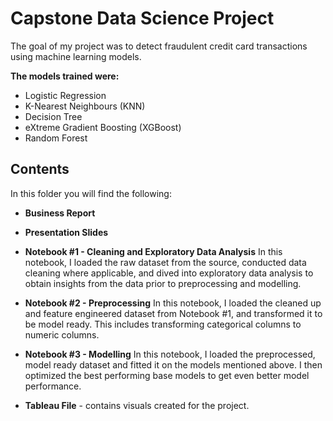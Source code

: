 # Capstone Data Science Project

The goal of my project was to detect fraudulent credit card transactions using machine learning models.

**The models trained were:**
- Logistic Regression
- K-Nearest Neighbours (KNN)
- Decision Tree
- eXtreme Gradient Boosting (XGBoost)
- Random Forest

## Contents

In this folder you will find the following:
- **Business Report**

- **Presentation Slides**

- **Notebook #1 - Cleaning and Exploratory Data Analysis**
In this notebook, I loaded the raw dataset from the source, conducted data cleaning where applicable, and dived into exploratory data analysis to obtain insights from the data prior to preprocessing and modelling.

- **Notebook #2 - Preprocessing**
In this notebook, I loaded the cleaned up and feature engineered dataset from Notebook #1, and transformed it to be model ready. This includes transforming categorical columns to numeric columns.

- **Notebook #3 - Modelling**
In this notebook, I loaded the preprocessed, model ready dataset and fitted it on the models mentioned above. I then optimized the best performing base models to get even better model performance.

- **Tableau File** - contains visuals created for the project.

